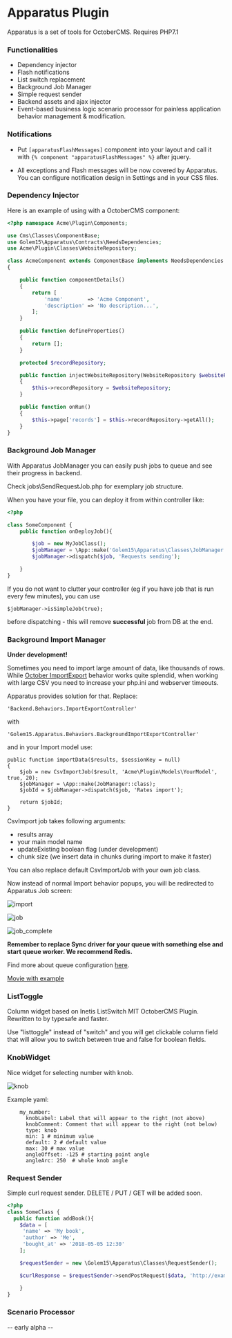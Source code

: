 # Apparatus Plugin #

Apparatus is a set of tools for OctoberCMS. Requires PHP7.1

### Functionalities ###

* Dependency injector
* Flash notifications
* List switch replacement
* Background Job Manager
* Simple request sender
* Backend assets and ajax injector
* Event-based business logic scenario processor for painless application behavior management & modification.

### Notifications ###

- Put `[apparatusFlashMessages]` component into your layout and call it with `{% component "apparatusFlashMessages" %}` after jquery.

- All exceptions and Flash messages will be now covered by Apparatus. You can configure notification design in Settings and in your CSS files.

### Dependency Injector ###

Here is an example of using with a OctoberCMS component:

```php
<?php namespace Acme\Plugin\Components;

use Cms\Classes\ComponentBase;
use Golem15\Apparatus\Contracts\NeedsDependencies;
use Acme\Plugin\Classes\WebsiteRepository;

class AcmeComponent extends ComponentBase implements NeedsDependencies
{

    public function componentDetails()
    {
        return [
            'name'        => 'Acme Component',
            'description' => 'No description...',
        ];
    }

    public function defineProperties()
    {
        return [];
    }

    protected $recordRepository;

    public function injectWebsiteRepository(WebsiteRepository $websiteRepository)
    {
        $this->recordRepository = $websiteRepository;
    }

    public function onRun()
    {
        $this->page['records'] = $this->recordRepository->getAll();
    }
}
```

### Background Job Manager

With Apparatus JobManager you can easily push jobs to queue and see their progress in backend.

Check jobs\SendRequestJob.php for exemplary job structure.

When you have your file, you can deploy it from within controller like:

```php
<?php

class SomeComponent {
    public function onDeployJob(){

        $job = new MyJobClass();
        $jobManager = \App::make('Golem15\Apparatus\Classes\JobManager');
        $jobManager->dispatch($job, 'Requests sending');

    }
}
```

If you do not want to clutter your controller (eg if you have job that is run every few minutes), you can use

```
$jobManager->isSimpleJob(true);
```

before dispatching - this will remove **successful** job from DB at the end.

### Background Import Manager

**Under development!**

Sometimes you need to import large amount of data, like thousands of rows. While [October ImportExport](https://octobercms.com/docs/backend/import-export) behavior works quite splendid, when working with large CSV you need to increase your php.ini and webserver timeouts.

Apparatus provides solution for that. Replace:

```
'Backend.Behaviors.ImportExportController'
```

with

```
'Golem15.Apparatus.Behaviors.BackgroundImportExportController'
```

and in your Import model use:

```
public function importData($results, $sessionKey = null)
{
    $job = new CsvImportJob($result, 'Acme\Plugin\Models\YourModel', true, 20);
    $jobManager = \App::make(JobManager::class);
    $jobId = $jobManager->dispatch($job, 'Rates import');

    return $jobId;
}
```

CsvImport job takes following arguments:

- results array
- your main model name
- updateExisting boolean flag (under development)
- chunk size (we insert data in chunks during import to make it faster)

You can also replace default CsvImportJob with your own job class.

Now instead of normal Import behavior popups, you will be redirected to Apparatus Job screen:

![import](https://i.viamage.com/jz/screen-2018-04-28-15-29-06.png)

![job](https://i.viamage.com/jz/screen-2018-04-28-15-15-26.png)

![job_complete](https://i.viamage.com/jz/screen-2018-04-28-15-29-55.png)

**Remember to replace Sync driver for your queue with something else and start queue worker. We recommend Redis.**

Find more about queue configuration [here](https://octobercms.com/docs/services/queues#running-the-queue-listener).

[Movie with example](http://uploads.golem15.eu/video/import-2018-04-29_11.08.25.mp4)

### ListToggle

Column widget based on Inetis ListSwitch MIT OctoberCMS Plugin. Rewritten to by typesafe and faster.

Use "listtoggle" instead of "switch" and you will get clickable column field that will allow you to switch between true and false for boolean fields.


### KnobWidget

Nice widget for selecting number with knob.

![knob](https://i.viamage.com/jz/screen-2018-05-17-11-27-27.png)

Example yaml:

```
    my_number:
      knobLabel: Label that will appear to the right (not above)
      knobComment: Comment that will appear to the right (not below)
      type: knob
      min: 1 # minimum value
      default: 2 # default value
      max: 30 # max value
      angleOffset: -125 # starting point angle
      angleArc: 250  # whole knob angle

```

### Request Sender

Simple curl request sender. DELETE / PUT / GET will be added soon.

```php
<?php
class SomeClass {
  public function addBook(){
    $data = [
     'name' => 'My book',
     'author' => 'Me',
     'bought_at' => '2018-05-05 12:30'
    ];

    $requestSender = new \Golem15\Apparatus\Classes\RequestSender();

    $curlResponse = $requestSender->sendPostRequest($data, 'http://example.com/api/_mybooks/add');

    }
}
```


### Scenario Processor ###

-- early alpha --
